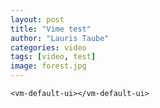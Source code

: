 ```yaml
---
layout: post
title: "Vime test"
author: "Lauris Taube"
categories: video
tags: [video, test]
image: forest.jpg
---
```




<div id="container">
  <vm-player playsinline>
    <vm-video cross-origin="true" poster="https://media.vimejs.com/poster.png">
      <source data-src="https://media.vimejs.com/720p.mp4" type="video/mp4" />
    </vm-video> 

    <vm-default-ui></vm-default-ui>
  </vm-player>
</div>

<script>
  window.player = document.querySelector('vm-player');
</script>



